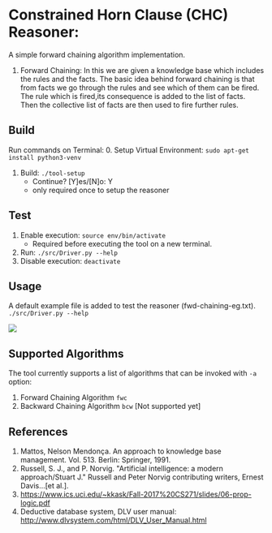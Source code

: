 # Constrained Horn Clause (CHC) Reasoner: 
A simple forward chaining algorithm implementation.


1) Forward Chaining: In this we are given a knowledge base which includes the rules and the facts. The basic idea behind forward chaining is that
	from facts we go through the rules and see which of them can be fired. The rule which is fired,its consequence is added to the list of facts. Then the collective list of facts are then used to fire further rules.
	
## Build
Run commands on Terminal:
0. Setup Virtual Environment: `sudo apt-get install python3-venv`
1. Build: `./tool-setup`
   * Continue? [Y]es/[N]o: Y 
   * only required once to setup the reasoner
   
## Test
1. Enable execution: `source env/bin/activate`
   * Required before executing the tool on a new terminal.  
2. Run: `./src/Driver.py --help`
3. Disable execution: `deactivate`
    
## Usage

A default example file is added to test the reasoner (fwd-chaining-eg.txt). 
`./src/Driver.py --help`

![](demo/demo.gif)

## Supported Algorithms
The tool currently supports a list of algorithms that can be invoked with `-a` option:

1. Forward Chaining Algorithm `fwc`  
2. Backward Chaining Algorithm `bcw` [Not supported yet]

## References
1. Mattos, Nelson Mendonça. An approach to knowledge base management. Vol. 513. Berlin: Springer, 1991.
2. Russell, S. J., and P. Norvig. "Artificial intelligence: a modern approach/Stuart J." Russell and Peter Norvig contributing writers, Ernest Davis...[et al.].
3.  https://www.ics.uci.edu/~kkask/Fall-2017%20CS271/slides/06-prop-logic.pdf
4. Deductive database system, DLV user manual: http://www.dlvsystem.com/html/DLV_User_Manual.html

